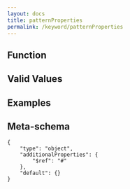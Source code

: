 ```yaml
---
layout: docs
title: patternProperties
permalink: /keyword/patternProperties
---
```


## Function


## Valid Values


## Examples


## Meta-schema

	{
		"type": "object",
		"additionalProperties": {
			"$ref": "#"
		},
		"default": {}
	}

